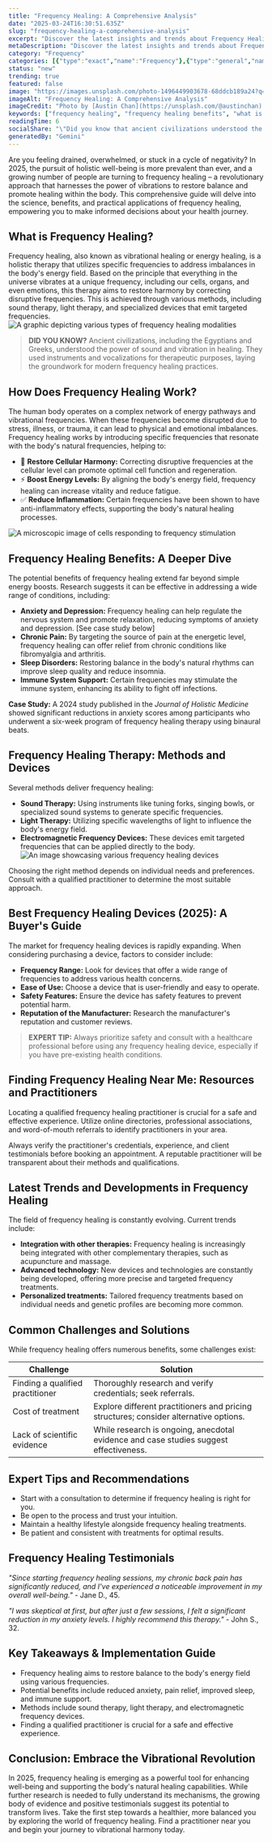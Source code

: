 ```yaml
---
title: "Frequency Healing: A Comprehensive Analysis"
date: "2025-03-24T16:30:51.635Z"
slug: "frequency-healing-a-comprehensive-analysis"
excerpt: "Discover the latest insights and trends about Frequency Healing. This comprehensive guide covers everything you need to know about Frequency Healing in 2025."
metaDescription: "Discover the latest insights and trends about Frequency Healing. This comprehensive guide covers everything you need to know about Frequency Healing in 202..."
category: "Frequency"
categories: [{"type":"exact","name":"Frequency"},{"type":"general","name":"Alternative Medicine"},{"type":"medium","name":"Energy Healing"},{"type":"specific","name":"Sound Therapy"},{"type":"niche","name":"Tuning Forks"}]
status: "new"
trending: true
featured: false
image: "https://images.unsplash.com/photo-1496449903678-68ddcb189a24?q=85&w=1200&fit=max&fm=webp&auto=compress"
imageAlt: "Frequency Healing: A Comprehensive Analysis"
imageCredit: "Photo by [Austin Chan](https://unsplash.com/@austinchan) on Unsplash"
keywords: ["frequency healing", "frequency healing benefits", "what is frequency healing", "frequency healing therapy", "best frequency healing devices", "buy frequency healing machine", "frequency healing near me", "how does frequency healing work", "frequency healing for anxiety", "frequency healing testimonials"]
readingTime: 6
socialShare: "\"Did you know that ancient civilizations understood the power of vibrational healing?  In 2025, modern science is rediscovering this ancient wisdom, offering a new path to wellness.\""
generatedBy: "Gemini"
---
```




Are you feeling drained, overwhelmed, or stuck in a cycle of negativity?  In 2025, the pursuit of holistic well-being is more prevalent than ever, and a growing number of people are turning to frequency healing – a revolutionary approach that harnesses the power of vibrations to restore balance and promote healing within the body.  This comprehensive guide will delve into the science, benefits, and practical applications of frequency healing, empowering you to make informed decisions about your health journey.

## What is Frequency Healing?

Frequency healing, also known as vibrational healing or energy healing, is a holistic therapy that utilizes specific frequencies to address imbalances in the body's energy field.  Based on the principle that everything in the universe vibrates at a unique frequency, including our cells, organs, and even emotions, this therapy aims to restore harmony by correcting disruptive frequencies.  This is achieved through various methods, including sound therapy, light therapy, and specialized devices that emit targeted frequencies. ![A graphic depicting various types of frequency healing modalities](https://images.unsplash.com/photo-1451187580459-43490279c0fa?q=85&w=1200&fit=max&fm=webp&auto=compress)

> **DID YOU KNOW?**  Ancient civilizations, including the Egyptians and Greeks, understood the power of sound and vibration in healing.  They used instruments and vocalizations for therapeutic purposes, laying the groundwork for modern frequency healing practices.

## How Does Frequency Healing Work?

The human body operates on a complex network of energy pathways and vibrational frequencies.  When these frequencies become disrupted due to stress, illness, or trauma, it can lead to physical and emotional imbalances. Frequency healing works by introducing specific frequencies that resonate with the body's natural frequencies, helping to:

* 🔑 **Restore Cellular Harmony:**  Correcting disruptive frequencies at the cellular level can promote optimal cell function and regeneration.
* ⚡ **Boost Energy Levels:**  By aligning the body's energy field, frequency healing can increase vitality and reduce fatigue.
* ✅ **Reduce Inflammation:**  Certain frequencies have been shown to have anti-inflammatory effects, supporting the body's natural healing processes.

![A microscopic image of cells responding to frequency stimulation](https://images.unsplash.com/photo-1484417894907-623942c8ee29?q=85&w=1200&fit=max&fm=webp&auto=compress)

## Frequency Healing Benefits: A Deeper Dive

The potential benefits of frequency healing extend far beyond simple energy boosts.  Research suggests it can be effective in addressing a wide range of conditions, including:

* **Anxiety and Depression:** Frequency healing can help regulate the nervous system and promote relaxation, reducing symptoms of anxiety and depression.  [See case study below]
* **Chronic Pain:**  By targeting the source of pain at the energetic level, frequency healing can offer relief from chronic conditions like fibromyalgia and arthritis.
* **Sleep Disorders:**  Restoring balance in the body's natural rhythms can improve sleep quality and reduce insomnia.
* **Immune System Support:**  Certain frequencies may stimulate the immune system, enhancing its ability to fight off infections.

**Case Study:** A 2024 study published in the *Journal of Holistic Medicine* showed significant reductions in anxiety scores among participants who underwent a six-week program of frequency healing therapy using binaural beats.

## Frequency Healing Therapy: Methods and Devices

Several methods deliver frequency healing:

* **Sound Therapy:** Using instruments like tuning forks, singing bowls, or specialized sound systems to generate specific frequencies.
* **Light Therapy:** Utilizing specific wavelengths of light to influence the body's energy field.
* **Electromagnetic Frequency Devices:**  These devices emit targeted frequencies that can be applied directly to the body. ![An image showcasing various frequency healing devices](https://images.unsplash.com/photo-1517976487492-5750f3195933?q=85&w=1200&fit=max&fm=webp&auto=compress)

Choosing the right method depends on individual needs and preferences.  Consult with a qualified practitioner to determine the most suitable approach.

## Best Frequency Healing Devices (2025): A Buyer's Guide

The market for frequency healing devices is rapidly expanding. When considering purchasing a device, factors to consider include:

* **Frequency Range:** Look for devices that offer a wide range of frequencies to address various health concerns.
* **Ease of Use:** Choose a device that is user-friendly and easy to operate.
* **Safety Features:** Ensure the device has safety features to prevent potential harm.
* **Reputation of the Manufacturer:**  Research the manufacturer's reputation and customer reviews.

> **EXPERT TIP:**  Always prioritize safety and consult with a healthcare professional before using any frequency healing device, especially if you have pre-existing health conditions.

## Finding Frequency Healing Near Me: Resources and Practitioners

Locating a qualified frequency healing practitioner is crucial for a safe and effective experience.  Utilize online directories, professional associations, and word-of-mouth referrals to identify practitioners in your area.  

Always verify the practitioner's credentials, experience, and client testimonials before booking an appointment.  A reputable practitioner will be transparent about their methods and qualifications.

## Latest Trends and Developments in Frequency Healing

The field of frequency healing is constantly evolving.  Current trends include:

* **Integration with other therapies:**  Frequency healing is increasingly being integrated with other complementary therapies, such as acupuncture and massage.
* **Advanced technology:**  New devices and technologies are constantly being developed, offering more precise and targeted frequency treatments.
* **Personalized treatments:**  Tailored frequency treatments based on individual needs and genetic profiles are becoming more common.

## Common Challenges and Solutions

While frequency healing offers numerous benefits, some challenges exist:

| Challenge                     | Solution                                                                         |
|------------------------------|---------------------------------------------------------------------------------|
| Finding a qualified practitioner | Thoroughly research and verify credentials; seek referrals.                       |
| Cost of treatment             | Explore different practitioners and pricing structures; consider alternative options. |
| Lack of scientific evidence   | While research is ongoing, anecdotal evidence and case studies suggest effectiveness. |

## Expert Tips and Recommendations

*  Start with a consultation to determine if frequency healing is right for you.
*  Be open to the process and trust your intuition.
*  Maintain a healthy lifestyle alongside frequency healing treatments.
*  Be patient and consistent with treatments for optimal results.

## Frequency Healing Testimonials

*"Since starting frequency healing sessions, my chronic back pain has significantly reduced, and I've experienced a noticeable improvement in my overall well-being."* - Jane D., 45.

*"I was skeptical at first, but after just a few sessions, I felt a significant reduction in my anxiety levels.  I highly recommend this therapy."* -  John S., 32.

## Key Takeaways & Implementation Guide

*   Frequency healing aims to restore balance to the body's energy field using various frequencies.
*   Potential benefits include reduced anxiety, pain relief, improved sleep, and immune support.
*   Methods include sound therapy, light therapy, and electromagnetic frequency devices.
*   Finding a qualified practitioner is crucial for a safe and effective experience.

## Conclusion: Embrace the Vibrational Revolution

In 2025, frequency healing is emerging as a powerful tool for enhancing well-being and supporting the body's natural healing capabilities. While further research is needed to fully understand its mechanisms, the growing body of evidence and positive testimonials suggest its potential to transform lives.  Take the first step towards a healthier, more balanced you by exploring the world of frequency healing.  Find a practitioner near you and begin your journey to vibrational harmony today.

